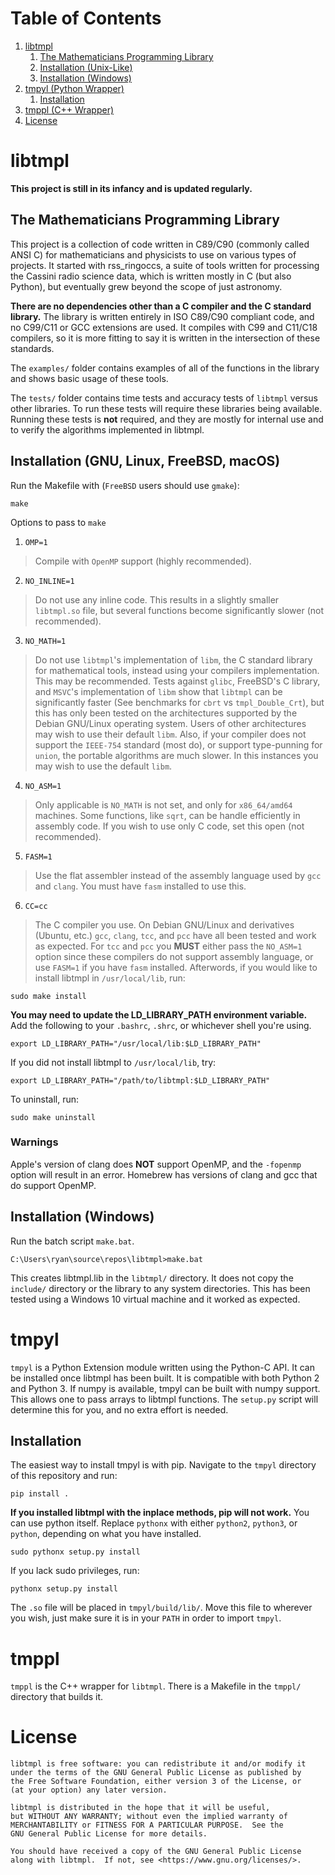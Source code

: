 <!---
    LICENSE

    This file is part of libtmpl.

    libtmpl is free software: you can redistribute it and/or modify it
    under the terms of the GNU General Public License as published by
    the Free Software Foundation, either version 3 of the License, or
    (at your option) any later version.

    libtmpl is distributed in the hope that it will be useful,
    but WITHOUT ANY WARRANTY; without even the implied warranty of
    MERCHANTABILITY or FITNESS FOR A PARTICULAR PURPOSE.  See the
    GNU General Public License for more details.

    You should have received a copy of the GNU General Public License
    along with libtmpl.  If not, see <https://www.gnu.org/licenses/>.

    AUTHOR
        Ryan Maguire
--->

# Table of Contents
1. [libtmpl](#libtmpl)
    1. [The Mathematicians Programming Library](#TheMathProgLib)
    2. [Installation (Unix-Like)](#InstallUnix)
    3. [Installation (Windows)](#InstallWindows)
2. [tmpyl (Python Wrapper)](#tmpyl)
    1. [Installation](#InstallUnixtmpyl)
3. [tmppl (C++ Wrapper)](#tmppl)
4. [License](#license)

# libtmpl

**This project is still in its infancy and is updated regularly.**

## The Mathematicians Programming Library <a name="TheMathProgLib"></a>
This project is a collection of code written in C89/C90 (commonly called ANSI C)
for mathematicians and physicists to use on various types of projects. It
started with rss_ringoccs, a suite of tools written for processing the Cassini
radio science data, which is written mostly in C (but also Python), but
eventually grew beyond the scope of just astronomy.

**There are no dependencies other than a C compiler and the C standard**
**library.** The library is written entirely in ISO C89/C90 compliant code,
and no C99/C11 or GCC extensions are used. It compiles with C99 and C11/C18
compilers, so it is more fitting to say it is written in the intersection of
these standards.

The ``examples/`` folder contains examples of all of the functions in the
library and shows basic usage of these tools.

The ``tests/`` folder contains time tests and accuracy tests of ``libtmpl``
versus other libraries. To run these tests will require these libraries being
available. Running these tests is **not** required, and they are mostly for
internal use and to verify the algorithms implemented in libtmpl.

## Installation (GNU, Linux, FreeBSD, macOS) <a name="InstallUnix"></a>
Run the Makefile with (`FreeBSD` users should use `gmake`):
```
make
```
Options to pass to `make`
1.  `OMP=1`
> Compile with `OpenMP` support (highly recommended).
2.  `NO_INLINE=1`
> Do not use any inline code. This results in a slightly
> smaller `libtmpl.so` file, but several functions become significantly
> slower (not recommended).
3.  `NO_MATH=1`
> Do not use `libtmpl`'s implementation of `libm`, the C
> standard library for mathematical tools, instead using your compilers
> implementation. This may be recommended. Tests against `glibc`,
> FreeBSD's C library, and `MSVC`'s implementation of `libm` show that
> `libtmpl` can be significantly faster (See benchmarks for `cbrt` vs
> `tmpl_Double_Crt`), but this has only been tested on the architectures
> supported by the Debian GNU/Linux operating system. Users of other
> architectures may wish to use their default `libm`. Also, if your compiler
> does not support the `IEEE-754` standard (most do), or support type-punning
> for `union`, the portable algorithms are much slower. In this instances you
> may wish to use the default `libm`.
4. `NO_ASM=1`
> Only applicable is `NO_MATH` is not set, and only for `x86_64/amd64`
> machines. Some functions, like `sqrt`, can be handle efficiently in assembly
> code. If you wish to use only C code, set this open (not recommended).
5. `FASM=1`
> Use the flat assembler instead of the assembly language used by `gcc` and
> `clang`. You must have `fasm` installed to use this.
6. `CC=cc`
> The C compiler you use. On Debian GNU/Linux and derivatives (Ubuntu, etc.)
> `gcc`, `clang`, `tcc`, and `pcc` have all been tested and work as expected.
> For `tcc` and `pcc` you **MUST** either pass the `NO_ASM=1` option since these
> compilers do not support assembly language, or use `FASM=1` if you have
> `fasm` installed.
Afterwords, if you would like to install libtmpl in `/usr/local/lib`, run:
```
sudo make install
```
**You may need to update the LD_LIBRARY_PATH environment variable.**
Add the following to your `.bashrc`, `.shrc`, or whichever shell you're using.
```
export LD_LIBRARY_PATH="/usr/local/lib:$LD_LIBRARY_PATH"
```
If you did not install libtmpl to `/usr/local/lib`, try:
```
export LD_LIBRARY_PATH="/path/to/libtmpl:$LD_LIBRARY_PATH"
```
To uninstall, run:
```
sudo make uninstall
```
### Warnings
Apple's version of clang does **NOT** support OpenMP, and the `-fopenmp` option
will result in an error. Homebrew has versions of clang and gcc that do support
OpenMP.

## Installation (Windows) <a name="InstallWindows"></a>
Run the batch script `make.bat`.
```
C:\Users\ryan\source\repos\libtmpl>make.bat
```
This creates libtmpl.lib in the `libtmpl/` directory.
It does not copy the `include/` directory or the library to any system
directories. This has been tested using a Windows 10 virtual machine and it
worked as expected.

# tmpyl
`tmpyl` is a Python Extension module written using the Python-C API. It can be
installed once libtmpl has been built. It is compatible with both Python 2 and
Python 3. If numpy is available, tmpyl can be built with numpy support. This
allows one to pass arrays to libtmpl functions. The `setup.py` script will
determine this for you, and no extra effort is needed.

## Installation <a name="InstallUnixtmpyl"></a>
The easiest way to install tmpyl is with pip.
Navigate to the `tmpyl` directory of this repository and run:
```
pip install .
```
**If you installed libtmpl with the inplace methods, pip will not work.**
You can use python itself. Replace `pythonx` with either `python2`,
`python3`, or `python`, depending on what you have installed.
```
sudo pythonx setup.py install
```
If you lack sudo privileges, run:
```
pythonx setup.py install
```
The `.so` file will be placed in `tmpyl/build/lib/`. Move this file to wherever
you wish, just make sure it is in your `PATH` in order to import `tmpyl`.

# tmppl
`tmppl` is the C++ wrapper for `libtmpl`. There is a Makefile in the
`tmppl/` directory that builds it.

# License
    libtmpl is free software: you can redistribute it and/or modify it
    under the terms of the GNU General Public License as published by
    the Free Software Foundation, either version 3 of the License, or
    (at your option) any later version.

    libtmpl is distributed in the hope that it will be useful,
    but WITHOUT ANY WARRANTY; without even the implied warranty of
    MERCHANTABILITY or FITNESS FOR A PARTICULAR PURPOSE.  See the
    GNU General Public License for more details.

    You should have received a copy of the GNU General Public License
    along with libtmpl.  If not, see <https://www.gnu.org/licenses/>.
